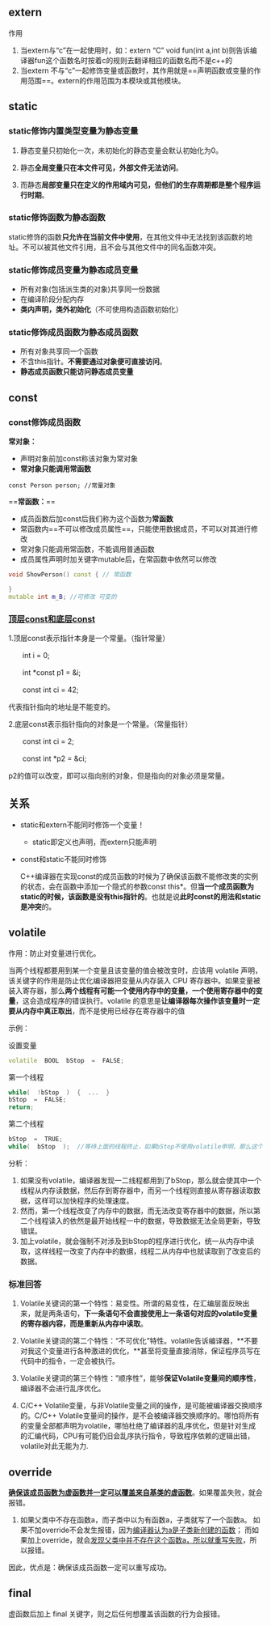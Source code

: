 ## extern

作用

1. 当extern与“c”在一起使用时，如：extern “C” void fun(int a,int b)则告诉编译器fun这个函数名时按着c的规则去翻译相应的函数名而不是c++的
2. 当extern 不与“c”一起修饰变量或函数时，其作用就是==声明函数或变量的作用范围==。extern的作用范围为本模块或其他模块。

## static

### static修饰内置类型变量为静态变量

1. 静态变量只初始化一次，未初始化的静态变量会默认初始化为0。

2. 静态**全局变量只在本文件可见，外部文件无法访问**。
3. 而静态**局部变量只在定义的作用域内可见，但他们的生存周期都是整个程序运行时期**。

### static修饰函数为静态函数

static修饰的函数**只允许在当前文件中使用**，在其他文件中无法找到该函数的地址。不可以被其他文件引用，且不会与其他文件中的同名函数冲突。

### **static修饰成员变量为静态成员变量**

*  所有对象(包括派生类的对象)共享同一份数据
*  在编译阶段分配内存
*  **类内声明，类外初始化**（不可使用构造函数初始化）

### **static修饰成员函数为静态成员函数**

*  所有对象共享同一个函数
*  不含this指针。**不需要通过对象便可直接访问**。
*  **静态成员函数只能访问静态成员变量**

## const

### const修饰成员函数

**常对象：**

* 声明对象前加const称该对象为常对象
* **常对象只能调用常函数**

`const Person person; //常量对象  `

==**常函数：**==

* 成员函数后加const后我们称为这个函数为**常函数**
* 常函数内==不可以修改成员属性==，只能使用数据成员，不可以对其进行修改
* 常对象只能调用常函数，不能调用普通函数
* 成员属性声明时加关键字mutable后，在常函数中依然可以修改

```cpp
void ShowPerson() const { // 常函数

}
mutable int m_B; //可修改 可变的
```

### [顶层const和底层const](https://www.cnblogs.com/penuel/p/11322557.html)             

1.顶层const表示指针本身是一个常量。（指针常量）

　　int i = 0;

　　int *const p1 = &i;

　　const int ci = 42;

代表指针指向的地址是不能变的。

2.底层const表示指针指向的对象是一个常量。（常量指针）

　　const int ci = 2;　

　　const int *p2 = &ci;

p2的值可以改变，即可以指向别的对象，但是指向的对象必须是常量。

## 关系

- static和extern不能同时修饰一个变量！
  
  - static即定义也声明，而extern只能声明
  
- const和static不能同时修饰

  C++编译器在实现const的成员函数的时候为了确保该函数不能修改类的实例的状态，会在函数中添加一个隐式的参数const this*。但**当一个成员函数为static的时候，该函数是没有this指针的**。也就是说**此时const的用法和static是冲突**的。

## volatile

作用：防止对变量进行优化。

当两个线程都要用到某一个变量且该变量的值会被改变时，应该用 volatile 声明，该关键字的作用是防止优化编译器把变量从内存装入 CPU  寄存器中。如果变量被装入寄存器，那么**两个线程有可能一个使用内存中的变量，一个使用寄存器中的变量**，这会造成程序的错误执行。volatile  的意思是**让编译器每次操作该变量时一定要从内存中真正取出**，而不是使用已经存在寄存器中的值

示例：

设置变量

```cpp
volatile  BOOL  bStop  =  FALSE;
```

第一个线程

```cpp
while(  !bStop  )  {  ...  }  
bStop  =  FALSE;  
return;    
```

第二个线程

```cpp
bStop  =  TRUE;  
while(  bStop  );  //等待上面的线程终止，如果bStop不使用volatile申明，那么这个循环将是一个死循环，因为bStop已经读取到了寄存器中，寄存器中bStop的值永远不会变成FALSE，加上volatile，程序在执行时，每次均从内存中读出bStop的值，就不会死循环了。
```

分析：

1. 如果没有volatile，编译器发现一二线程都用到了bStop，那么就会使其中一个线程从内存读数据，然后存到寄存器中，而另一个线程则直接从寄存器读取数据，这样可以加快程序的处理速度。
2. 然而，第一个线程改变了内存中的数据，而无法改变寄存器中的数据，所以第二个线程读入的依然是最开始线程一中的数据，导致数据无法全局更新，导致错误。
3. 加上volatile，就会强制不对涉及到bStop的程序进行优化，统一从内存中读取，这样线程一改变了内存中的数据，线程二从内存中也就读取到了改变后的数据。

### 标准回答

1. Volatile关键词的第一个特性：易变性。所谓的易变性，在汇编层面反映出来，就是两条语句，**下一条语句不会直接使用上一条语句对应的volatile变量的寄存器内容，而是重新从内存中读取**。 
2. Volatile关键词的第二个特性：“不可优化”特性。volatile告诉编译器，**不要对我这个变量进行各种激进的优化，**甚至将变量直接消除，保证程序员写在代码中的指令，一定会被执行。

3. Volatile关键词的第三个特性：”顺序性”，能够**保证Volatile变量间的顺序性**，编译器不会进行乱序优化。

4. C/C++ Volatile变量，与非Volatile变量之间的操作，是可能被编译器交换顺序的。C/C++ Volatile变量间的操作，是不会被编译器交换顺序的。哪怕将所有的变量全部都声明为volatile，哪怕杜绝了编译器的乱序优化，但是针对生成的汇编代码，CPU有可能仍旧会乱序执行指令，导致程序依赖的逻辑出错，volatile对此无能为力.

## override

**<u>确保该成员函数为虚函数并一定可以覆盖来自基类的虚函数</u>**。如果覆盖失败，就会报错。

1. 如果父类中不存在函数a，而子类中以为有函数a，子类就写了一个函数a。
   如果不加override不会发生报错，因为<u>编译器认为a是子类新创建的函数</u>；
   而如果加上override，就会<u>发现父类中并不存在这个函数a，所以就重写失败</u>，所以报错。

因此，优点是：确保该成员函数一定可以重写成功。

## final

虚函数后加上 final 关键字，则之后任何想覆盖该函数的行为会报错。 